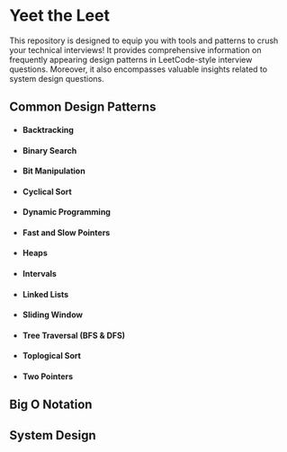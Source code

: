 # Yeet the Leet

This repository is designed to equip you with tools and patterns to crush your technical interviews! It provides comprehensive information on frequently appearing design patterns in LeetCode-style interview questions. Moreover, it also encompasses valuable insights related to system design questions.

## Common Design Patterns

- #### Backtracking
- #### Binary Search
- #### Bit Manipulation
- #### Cyclical Sort
- #### Dynamic Programming
- #### Fast and Slow Pointers
- #### Heaps
- #### Intervals
- #### Linked Lists
- #### Sliding Window
- #### Tree Traversal (BFS & DFS)
- #### Toplogical Sort
- #### Two Pointers

## Big O Notation

## System Design
